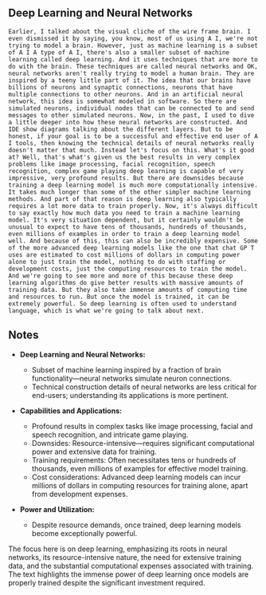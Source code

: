 ## Deep Learning and Neural Networks
```
Earlier, I talked about the visual cliche of the wire frame brain. I even dismissed it by saying, you know, most of us using A I, we're not trying to model a brain. However, just as machine learning is a subset of A I A type of A I, there's also a smaller subset of machine learning called deep learning. And it uses techniques that are more to do with the brain. These techniques are called neural networks and OK, neural networks aren't really trying to model a human brain. They are inspired by a teeny little part of it. The idea that our brains have billions of neurons and synaptic connections, neurons that have multiple connections to other neurons. And in an artificial neural network, this idea is somewhat modeled in software. So there are simulated neurons, individual nodes that can be connected to and send messages to other simulated neurons. Now, in the past, I used to dive a little deeper into how these neural networks are constructed. And IDE show diagrams talking about the different layers. But to be honest, if your goal is to be a successful and effective end user of A I tools, then knowing the technical details of neural networks really doesn't matter that much. Instead let's focus on this. What's it good at? Well, that's what's given us the best results in very complex problems like image processing, facial recognition, speech recognition, complex game playing deep learning is capable of very impressive, very profound results. But there are downsides because training a deep learning model is much more computationally intensive. It takes much longer than some of the other simpler machine learning methods. And part of that reason is deep learning also typically requires a lot more data to train properly. Now, it's always difficult to say exactly how much data you need to train a machine learning model. It's very situation dependent, but it certainly wouldn't be unusual to expect to have tens of thousands, hundreds of thousands, even millions of examples in order to train a deep learning model well. And because of this, this can also be incredibly expensive. Some of the more advanced deep learning models like the one that chat GP T uses are estimated to cost millions of dollars in computing power alone to just train the model, nothing to do with staffing or development costs, just the computing resources to train the model. And we're going to see more and more of this because these deep learning algorithms do give better results with massive amounts of training data. But they also take immense amounts of computing time and resources to run. But once the model is trained, it can be extremely powerful. So deep learning is often used to understand language, which is what we're going to talk about next.
```

## Notes
- **Deep Learning and Neural Networks:**
  - Subset of machine learning inspired by a fraction of brain functionality—neural networks simulate neuron connections.
  - Technical construction details of neural networks are less critical for end-users; understanding its applications is more pertinent.

- **Capabilities and Applications:**
  - Profound results in complex tasks like image processing, facial and speech recognition, and intricate game playing.
  - Downsides: Resource-intensive—requires significant computational power and extensive data for training.
  - Training requirements: Often necessitates tens or hundreds of thousands, even millions of examples for effective model training.
  - Cost considerations: Advanced deep learning models can incur millions of dollars in computing resources for training alone, apart from development expenses.

- **Power and Utilization:**
  - Despite resource demands, once trained, deep learning models become exceptionally powerful.

The focus here is on deep learning, emphasizing its roots in neural networks, its resource-intensive nature, the need for extensive training data, and the substantial computational expenses associated with training. The text highlights the immense power of deep learning once models are properly trained despite the significant investment required.